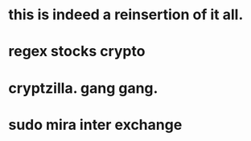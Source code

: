 this is indeed a reinsertion of it all.
=============================================================================
regex
stocks
crypto
==============================================================================
cryptzilla.
gang gang.
=============================================================================
sudo mira inter exchange
=============================================================================
